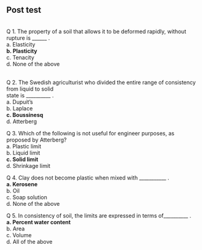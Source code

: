 ## Post test
<br>
Q 1. The property of a soil that allows it to be deformed rapidly, without rupture is ______ . <br>
a. Elasticity<br>
<b>b. Plasticity</b><br>
c. Tenacity<br>
d. None of the above<br><br>

Q 2.  The Swedish agriculturist who divided the entire range of consistency from liquid to solid    
state is __________ .<br>
a. Dupuit’s<br>
b. Laplace<br>
<b>c. Boussinesq</b><br>
d. Atterberg<br>

Q 3. Which of the following is not useful for engineer purposes, as proposed by Atterberg?<br>
a. Plastic limit<br>
b. Liquid limit<br>
<b>c. Solid limit</b><br>
d. Shrinkage limit<br>

Q 4. Clay does not become plastic when mixed with ___________ . <br>
<b>a. Kerosene</b><br>
b. Oil<br>
c. Soap solution<br>
d. None of the above<br>

Q 5.  In consistency of soil, the limits are expressed in terms of__________ . <br>
<b>a. Percent water content</b><br>
b. Area<br>
c. Volume<br>
d. All of the above<br>
